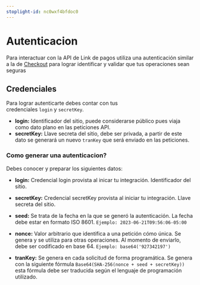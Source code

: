 ```yaml
---
stoplight-id: nc0wxf4bfdoc0
---
```


# Autenticacion

Para interactuar con la API de Link de pagos utiliza una autenticación similar a la de 
[Checkout](https://docs.placetopay.dev/checkout/authentication) para lograr identificar y validar que tus operaciones sean seguras 

## Credenciales

Para lograr autenticarte debes contar con tus credenciales `login` y `secretKey`.

- **login:** Identificador del sitio, puede considerarse público pues viaja como dato plano en las peticiones API.
- **secretKey:** Llave secreta del sitio, debe ser privada, a partir de este dato se generará un nuevo `tranKey` que será enviado en las peticiones.

### Como generar una autenticacion?

Debes conocer y preparar los siguientes datos:

- **login:** Credencial login provista al inicar tu integración. Identificador del sitio.

- **secretKey:** Credencial secretKey provista al iniciar tu integración. Llave secreta del sitio.

- **seed:** Se trata de la fecha en la que se generó la autenticación. La fecha debe estar en formato ISO 8601. `Ejemplo: 2023-06-21T09:56:06-05:00`

- **nonce:** Valor arbitrario que identifica a una petición cómo única. Se genera y se utiliza para otras operaciones. Al momento de enviarlo, debe ser codificado en base 64. `Ejemplo: base64('927342197')`

- **tranKey:** Se genera en cada solicitud de forma programática. Se genera con la siguiente fórmula `Base64(SHA-256(nonce + seed + secretKey))` esta fórmula debe ser traducida según el lenguaje de programación utilizado.